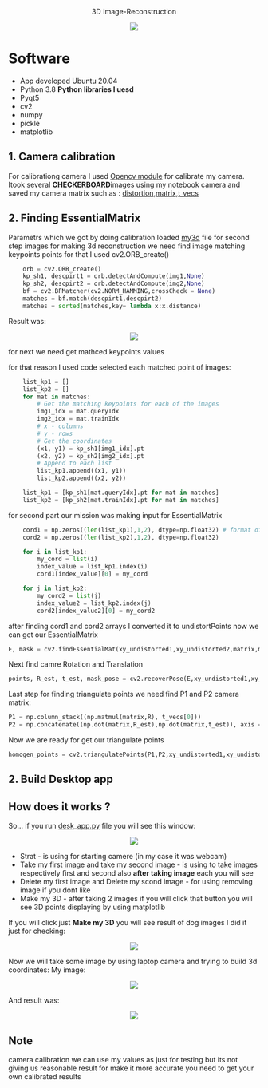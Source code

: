 <p align="center">
   3D Image-Reconstruction
 </p>
<p align="center">
    <img src="https://github.com/tural327/3d-image-reconstruction/blob/main/intro.png"/>
</p>

# Software
- App developed Ubuntu 20.04 
- Python 3.8 
**Python libraries I uesd**
- Pyqt5
- cv2
- numpy
- pickle
- matplotlib

## 1. Camera calibration ##

For calibrationg camera I used [Opencv module](https://docs.opencv.org/3.4.15/dc/dbb/tutorial_py_calibration.html)  for calibrate my camera. Itook several **CHECKERBOARD**images using my notebook camera and saved my camera matrix such as : [distortion](https://github.com/tural327/3d-image-reconstruction/blob/main/distortion.npy),[matrix](https://github.com/tural327/3d-image-reconstruction/blob/main/matrix.npy),[t_vecs](https://github.com/tural327/3d-image-reconstruction/blob/main/t_vecs.npy)
## 2. Finding EssentialMatrix ##
Parametrs which we got by doing calibration loaded [my3d](https://github.com/tural327/3d-image-reconstruction/blob/main/my3d.py) file for second step images for making 3d reconstruction we need find image matching keypoints points for that I used cv2.ORB_create()
```python
    orb = cv2.ORB_create()
    kp_sh1, descpirt1 = orb.detectAndCompute(img1,None)
    kp_sh2, descpirt2 = orb.detectAndCompute(img2,None)
    bf = cv2.BFMatcher(cv2.NORM_HAMMING,crossCheck = None)
    matches = bf.match(descpirt1,descpirt2)
    matches = sorted(matches,key= lambda x:x.distance)
 ```
Result was:

<p align="center">
    <img src="https://github.com/tural327/3d-image-reconstruction/blob/main/keypoints.png"/>
</p>

for next we need get mathced keypoints values

for that reason I used code selected each matched point of images:
```python
    list_kp1 = []
    list_kp2 = []
    for mat in matches:
        # Get the matching keypoints for each of the images
        img1_idx = mat.queryIdx
        img2_idx = mat.trainIdx
        # x - columns
        # y - rows
        # Get the coordinates
        (x1, y1) = kp_sh1[img1_idx].pt
        (x2, y2) = kp_sh2[img2_idx].pt
        # Append to each list
        list_kp1.append((x1, y1))
        list_kp2.append((x2, y2))

    list_kp1 = [kp_sh1[mat.queryIdx].pt for mat in matches]
    list_kp2 = [kp_sh2[mat.trainIdx].pt for mat in matches]
 ```

for second part our mission was making input for EssentialMatrix 
```python
    cord1 = np.zeros((len(list_kp1),1,2), dtype=np.float32) # format of input
    cord2 = np.zeros((len(list_kp2),1,2), dtype=np.float32)

    for i in list_kp1:
        my_cord = list(i)
        index_value = list_kp1.index(i)
        cord1[index_value][0] = my_cord

    for j in list_kp2:
        my_cord2 = list(j)
        index_value2 = list_kp2.index(j)
        cord2[index_value2][0] = my_cord2
 ```
 after finding cord1 and cord2 arrays I converted it to undistortPoints now we can get our EssentialMatrix
 ```python
 E, mask = cv2.findEssentialMat(xy_undistorted1,xy_undistorted2,matrix,method=None,prob=None,threshold=None,maxIters=None,mask=None)
  ```
 Next find camre Rotation and Translation 
  ```python
 points, R_est, t_est, mask_pose = cv2.recoverPose(E,xy_undistorted1,xy_undistorted2)
  ```
Last step for finding triangulate points we need find P1 and P2 camera matrix:
  ```python
 P1 = np.column_stack((np.matmul(matrix,R), t_vecs[0]))
 P2 = np.concatenate((np.dot(matrix,R_est),np.dot(matrix,t_est)), axis = 1)
  ```
Now we are ready for get our triangulate points

  ```python
homogen_points = cv2.triangulatePoints(P1,P2,xy_undistorted1,xy_undistorted2)
  ```
## 2. Build Desktop app ##

## How does it works ?
So... if you run [desk_app.py](https://github.com/tural327/3d-image-reconstruction/blob/main/desk_app.py) file you will see this window:

<p align="center">
    <img src="https://github.com/tural327/3d-image-reconstruction/blob/main/main_display.png"/>
</p>

* Strat - is using for starting camere (in my case it was webcam)
* Take my first image and take my second image - is using to take images respectively first and second also **after taking image** each you will see 
* Delete my first image and Delete my scond image - for using removing image if you dont like 
* Make my 3D - after taking 2 images if you will click that button you will see 3D points displaying by using matplotlib

If you will click just **Make my 3D** you will see result of dog images I did it just for checking:
<p align="center">
    <img src="https://github.com/tural327/3d-image-reconstruction/blob/main/basic.gif"/>
</p>

Now we will take some image by using laptop camera and trying to build 3d coordinates:
My image:
<p align="center">
    <img src="https://github.com/tural327/3d-image-reconstruction/blob/main/take_img.png"/>
</p>

And result was:

<p align="center">
    <img src="https://github.com/tural327/3d-image-reconstruction/blob/main/photo_result.gif"/>
</p>

## Note  ##
camera calibration we can use my values as just for testing but its not giving us reasonable result for make it more accurate you need to get your own calibrated results 
